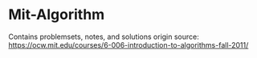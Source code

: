 # Mit-Algorithm
Contains problemsets, notes, and solutions
origin source:
https://ocw.mit.edu/courses/6-006-introduction-to-algorithms-fall-2011/
